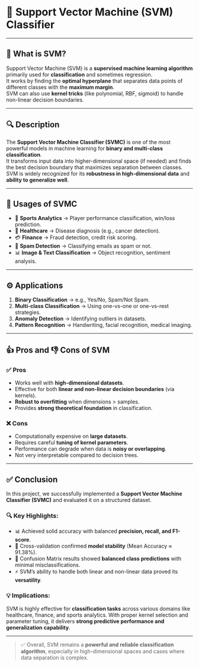 # 🎯 Support Vector Machine (SVM) Classifier

---

## 📘 What is SVM?
Support Vector Machine (SVM) is a **supervised machine learning algorithm** primarily used for **classification** and sometimes regression.  
It works by finding the **optimal hyperplane** that separates data points of different classes with the **maximum margin**.  
SVM can also use **kernel tricks** (like polynomial, RBF, sigmoid) to handle non-linear decision boundaries.

---

## 🔍 Description
The **Support Vector Machine Classifier (SVMC)** is one of the most powerful models in machine learning for **binary and multi-class classification**.  
It transforms input data into higher-dimensional space (if needed) and finds the best decision boundary that maximizes separation between classes.  
SVM is widely recognized for its **robustness in high-dimensional data** and **ability to generalize well**.

---

## 📂 Usages of SVMC
- 🏅 **Sports Analytics** → Player performance classification, win/loss prediction.  
- 🏥 **Healthcare** → Disease diagnosis (e.g., cancer detection).  
- 💳 **Finance** → Fraud detection, credit risk scoring.  
- 📧 **Spam Detection** → Classifying emails as spam or not.  
- 📊 **Image & Text Classification** → Object recognition, sentiment analysis.  

---

## ⚙️ Applications
1. **Binary Classification** → e.g., Yes/No, Spam/Not Spam.  
2. **Multi-class Classification** → Using one-vs-one or one-vs-rest strategies.  
3. **Anomaly Detection** → Identifying outliers in datasets.  
4. **Pattern Recognition** → Handwriting, facial recognition, medical imaging.  

---

## 👍 Pros and 👎 Cons of SVM
### ✅ Pros
- Works well with **high-dimensional datasets**.  
- Effective for both **linear and non-linear decision boundaries** (via kernels).  
- **Robust to overfitting** when dimensions > samples.  
- Provides **strong theoretical foundation** in classification.  

### ❌ Cons
- Computationally expensive on **large datasets**.  
- Requires careful **tuning of kernel parameters**.  
- Performance can degrade when data is **noisy or overlapping**.  
- Not very interpretable compared to decision trees.  

---

## ✅ Conclusion
In this project, we successfully implemented a **Support Vector Machine Classifier (SVMC)** and evaluated it on a structured dataset.  

### 🔍 Key Highlights:
- 📊 Achieved solid accuracy with balanced **precision, recall, and F1-score**.  
- 🧪 Cross-validation confirmed **model stability** (Mean Accuracy ≈ 91.38%).  
- 🔎 Confusion Matrix results showed **balanced class predictions** with minimal misclassifications.  
- ⚡ SVM’s ability to handle both linear and non-linear data proved its **versatility**.  

### 💡 Implications:
SVM is highly effective for **classification tasks** across various domains like healthcare, finance, and sports analytics. With proper kernel selection and parameter tuning, it delivers **strong predictive performance and generalization capability**.  

---

> ✅ Overall, SVM remains a **powerful and reliable classification algorithm**, especially in high-dimensional spaces and cases where data separation is complex.
